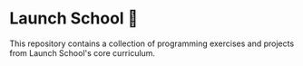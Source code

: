 # Launch School 🚀

This repository contains a collection of programming exercises and projects from Launch School's core curriculum.
